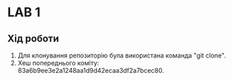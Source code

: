 # LAB 1

## Хід роботи
1. Для клонування репозиторію була використана команда "git clone".
2. Хеш попереднього коміту: 83a6b9ee3e2a1248aa1d9d42ecaa3df2a7bcec80.